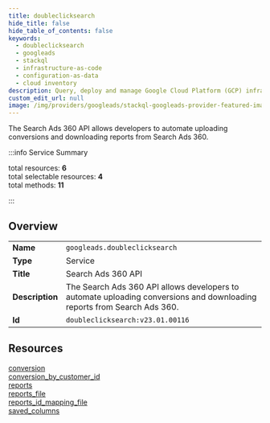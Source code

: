 ```yaml
---
title: doubleclicksearch
hide_title: false
hide_table_of_contents: false
keywords:
  - doubleclicksearch
  - googleads
  - stackql
  - infrastructure-as-code
  - configuration-as-data
  - cloud inventory
description: Query, deploy and manage Google Cloud Platform (GCP) infrastructure and resources using SQL
custom_edit_url: null
image: /img/providers/googleads/stackql-googleads-provider-featured-image.png
---
```

The Search Ads 360 API allows developers to automate uploading conversions and downloading reports from Search Ads 360.  
    
:::info Service Summary

<div class="row">
<div class="providerDocColumn">
<span>total resources:&nbsp;<b>6</b></span><br />
<span>total selectable resources:&nbsp;<b>4</b></span><br />
<span>total methods:&nbsp;<b>11</b></span><br />
</div>
</div>

:::

## Overview
<table><tbody>
<tr><td><b>Name</b></td><td><code>googleads.doubleclicksearch</code></td></tr>
<tr><td><b>Type</b></td><td>Service</td></tr>
<tr><td><b>Title</b></td><td>Search Ads 360 API</td></tr>
<tr><td><b>Description</b></td><td>The Search Ads 360 API allows developers to automate uploading conversions and downloading reports from Search Ads 360.</td></tr>
<tr><td><b>Id</b></td><td><code>doubleclicksearch:v23.01.00116</code></td></tr>
</tbody></table>

## Resources
<div class="row">
<div class="providerDocColumn">
<a href="/providers/googleads/doubleclicksearch/conversion/">conversion</a><br />
<a href="/providers/googleads/doubleclicksearch/conversion_by_customer_id/">conversion_by_customer_id</a><br />
<a href="/providers/googleads/doubleclicksearch/reports/">reports</a><br />
</div>
<div class="providerDocColumn">
<a href="/providers/googleads/doubleclicksearch/reports_file/">reports_file</a><br />
<a href="/providers/googleads/doubleclicksearch/reports_id_mapping_file/">reports_id_mapping_file</a><br />
<a href="/providers/googleads/doubleclicksearch/saved_columns/">saved_columns</a><br />
</div>
</div>
